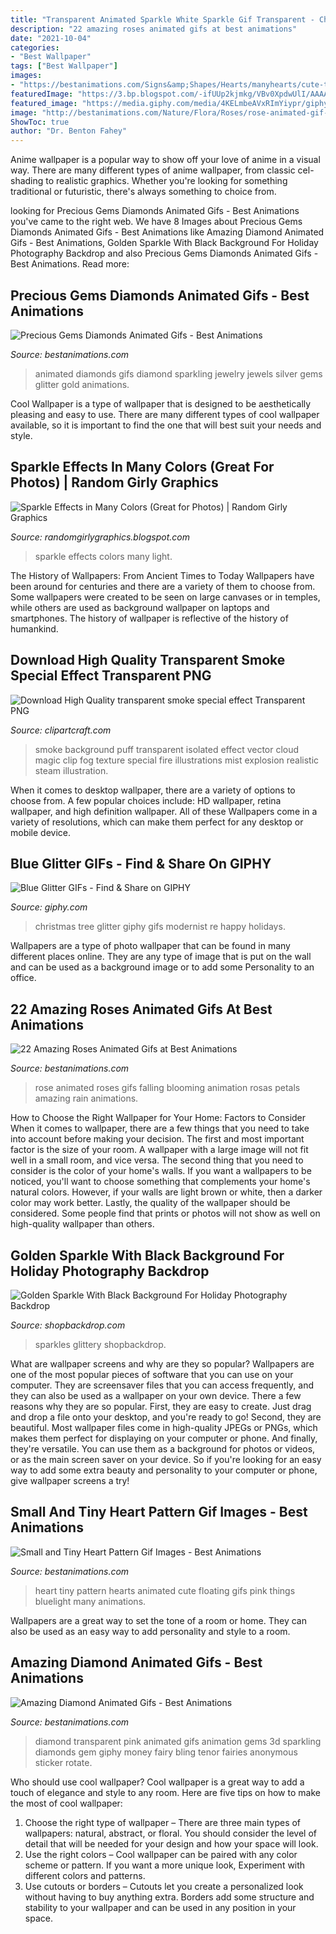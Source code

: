 ```yaml
---
title: "Transparent Animated Sparkle White Sparkle Gif Transparent - Christmas Tree Glitter Giphy Gifs Modernist Re Happy Holidays"
description: "22 amazing roses animated gifs at best animations"
date: "2021-10-04"
categories:
- "Best Wallpaper"
tags: ["Best Wallpaper"]
images:
- "https://bestanimations.com/Signs&amp;Shapes/Hearts/manyhearts/cute-tiny-heart-pattern-floating-up-animated-gif.gif"
featuredImage: "https://3.bp.blogspot.com/-ifUUp2kjmkg/VBv0XpdwUlI/AAAAAAAAUac/-xjt6wVSGbg/s1600/green%2Blight%2Bray2.png"
featured_image: "https://media.giphy.com/media/4KELmbeAVxRImYiypr/giphy.gif"
image: "http://bestanimations.com/Nature/Flora/Roses/rose-animated-gif-1.gif"
ShowToc: true
author: "Dr. Benton Fahey"
---
```



Anime wallpaper is a popular way to show off your love of anime in a visual way. There are many different types of anime wallpaper, from classic cel-shading to realistic graphics. Whether you're looking for something traditional or futuristic, there's always something to choice from.

	

		
looking for Precious Gems Diamonds Animated Gifs - Best Animations you've came to the right web. We have 8 Images about Precious Gems Diamonds Animated Gifs - Best Animations like Amazing Diamond Animated Gifs - Best Animations, Golden Sparkle With Black Background For Holiday Photography Backdrop and also Precious Gems Diamonds Animated Gifs - Best Animations. Read more:
		
    
## Precious Gems Diamonds Animated Gifs - Best Animations

<img loading=lazy src="http://bestanimations.com/Money/Gems/sparkling-diamond-bracelet-animated-gif-8.gif" onerror="this.onerror=null;this.src='https://tse2.mm.bing.net/th?id=OIP.xXqadjt2_lbksYbzGr9zvwHaEK&amp;pid=15.1';" alt="Precious Gems Diamonds Animated Gifs - Best Animations">

_Source: bestanimations.com_

>animated diamonds gifs diamond sparkling jewelry jewels silver gems glitter gold animations. 

	

Cool Wallpaper is a type of wallpaper that is designed to be aesthetically pleasing and easy to use. There are many different types of cool wallpaper available, so it is important to find the one that will best suit your needs and style.

    
## Sparkle Effects In Many Colors (Great For Photos) | Random Girly Graphics

<img loading=lazy src="https://3.bp.blogspot.com/-ifUUp2kjmkg/VBv0XpdwUlI/AAAAAAAAUac/-xjt6wVSGbg/s1600/green%2Blight%2Bray2.png" onerror="this.onerror=null;this.src='https://tse2.mm.bing.net/th?id=OIP.XyBjNyR8zgrO91zw7LWP8gHaMB&amp;pid=15.1';" alt="Sparkle Effects in Many Colors (Great for Photos) | Random Girly Graphics">

_Source: randomgirlygraphics.blogspot.com_

>sparkle effects colors many light. 

	

The History of Wallpapers: From Ancient Times to Today
Wallpapers have been around for centuries and there are a variety of them to choose from. Some wallpapers were created to be seen on large canvases or in temples, while others are used as background wallpaper on laptops and smartphones. The history of wallpaper is reflective of the history of humankind.

    
## Download High Quality Transparent Smoke Special Effect Transparent PNG

<img loading=lazy src="https://clipartcraft.com/images/transparent-smoke-special-effect-9.png" onerror="this.onerror=null;this.src='https://tse2.mm.bing.net/th?id=OIP.pMKN8G0nderSohj4YMP3NQHaFR&amp;pid=15.1';" alt="Download High Quality transparent smoke special effect Transparent PNG">

_Source: clipartcraft.com_

>smoke background puff transparent isolated effect vector cloud magic clip fog texture special fire illustrations mist explosion realistic steam illustration. 

	

When it comes to desktop wallpaper, there are a variety of options to choose from. A few popular choices include: HD wallpaper, retina wallpaper, and high definition wallpaper. All of these Wallpapers come in a variety of resolutions, which can make them perfect for any desktop or mobile device. 

    
## Blue Glitter GIFs - Find &amp; Share On GIPHY

<img loading=lazy src="https://media.giphy.com/media/4KELmbeAVxRImYiypr/giphy.gif" onerror="this.onerror=null;this.src='https://tse3.mm.bing.net/th?id=OIP.3hJPF-M7rnxQLbWL4j8LRQAAAA&amp;pid=15.1';" alt="Blue Glitter GIFs - Find &amp; Share on GIPHY">

_Source: giphy.com_

>christmas tree glitter giphy gifs modernist re happy holidays. 

	



Wallpapers are a type of photo wallpaper that can be found in many different places online. They are any type of image that is put on the wall and can be used as a background image or to add some Personality to an office.

    
## 22 Amazing Roses Animated Gifs At Best Animations

<img loading=lazy src="http://bestanimations.com/Nature/Flora/Roses/rose-animated-gif-1.gif" onerror="this.onerror=null;this.src='https://tse4.mm.bing.net/th?id=OIP.hkuXP-7tFvztHV95GhrXXAHaE7&amp;pid=15.1';" alt="22 Amazing Roses Animated Gifs at Best Animations">

_Source: bestanimations.com_

>rose animated roses gifs falling blooming animation rosas petals amazing rain animations. 

	

How to Choose the Right Wallpaper for Your Home: Factors to Consider
When it comes to wallpaper, there are a few things that you need to take into account before making your decision. The first and most important factor is the size of your room. A wallpaper with a large image will not fit well in a small room, and vice versa. 
The second thing that you need to consider is the color of your home's walls. If you want a wallpapers to be noticed, you'll want to choose something that complements your home's natural colors. However, if your walls are light brown or white, then a darker color may work better. 
Lastly, the quality of the wallpaper should be considered. Some people find that prints or photos will not show as well on high-quality wallpaper than others.

    
## Golden Sparkle With Black Background For Holiday Photography Backdrop

<img loading=lazy src="https://cdn.shopify.com/s/files/1/2930/2308/products/golden-sparkle-with-black-background-for-holiday-photography-backdrop-j-0285_grande.jpg?v=1535709074" onerror="this.onerror=null;this.src='https://tse3.mm.bing.net/th?id=OIP.BUK-GKklVdIGHlxXxk2ZBwAAAA&amp;pid=15.1';" alt="Golden Sparkle With Black Background For Holiday Photography Backdrop">

_Source: shopbackdrop.com_

>sparkles glittery shopbackdrop. 

	

What are wallpaper screens and why are they so popular?
Wallpapers are one of the most popular pieces of software that you can use on your computer. They are screensaver files that you can access frequently, and they can also be used as a wallpaper on your own device. There a few reasons why they are so popular. First, they are easy to create. Just drag and drop a file onto your desktop, and you're ready to go! Second, they are beautiful. Most wallpaper files come in high-quality JPEGs or PNGs, which makes them perfect for displaying on your computer or phone. And finally, they're versatile. You can use them as a background for photos or videos, or as the main screen saver on your device. So if you're looking for an easy way to add some extra beauty and personality to your computer or phone, give wallpaper screens a try!

    
## Small And Tiny Heart Pattern Gif Images - Best Animations

<img loading=lazy src="https://bestanimations.com/Signs&amp;Shapes/Hearts/manyhearts/cute-tiny-heart-pattern-floating-up-animated-gif.gif" onerror="this.onerror=null;this.src='https://tse1.mm.bing.net/th?id=OIP.S-cVO0LqFA7g-oF3Jd6RoQHaEI&amp;pid=15.1';" alt="Small and Tiny Heart Pattern Gif Images - Best Animations">

_Source: bestanimations.com_

>heart tiny pattern hearts animated cute floating gifs pink things bluelight many animations. 

	

Wallpapers are a great way to set the tone of a room or home. They can also be used as an easy way to add personality and style to a room.

    
## Amazing Diamond Animated Gifs - Best Animations

<img loading=lazy src="https://bestanimations.com/Money/Gems/sparkling-diamond-bling-animated-gif-24.gif" onerror="this.onerror=null;this.src='https://tse1.mm.bing.net/th?id=OIP.i-lhrl7HAp_1YqH9hNcQ_gHaES&amp;pid=15.1';" alt="Amazing Diamond Animated Gifs - Best Animations">

_Source: bestanimations.com_

>diamond transparent pink animated gifs animation gems 3d sparkling diamonds gem giphy money fairy bling tenor fairies anonymous sticker rotate. 

	

Who should use cool wallpaper?
Cool wallpaper is a great way to add a touch of elegance and style to any room. Here are five tips on how to make the most of cool wallpaper: 
1) Choose the right type of wallpaper – There are three main types of wallpapers: natural, abstract, or floral. You should consider the level of detail that will be needed for your design and how your space will look. 
2) Use the right colors – Cool wallpaper can be paired with any color scheme or pattern. If you want a more unique look, Experiment with different colors and patterns. 
3) Use cutouts or borders – Cutouts let you create a personalized look without having to buy anything extra. Borders add some structure and stability to your wallpaper and can be used in any position in your space.

